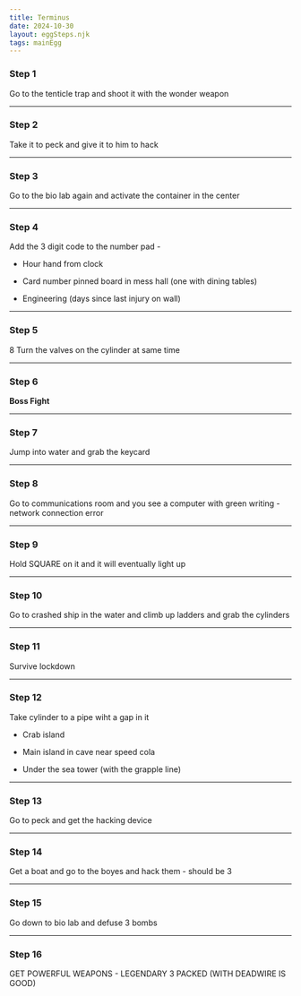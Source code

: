 ```yaml
---
title: Terminus
date: 2024-10-30
layout: eggSteps.njk
tags: mainEgg
---
```


### Step 1

Go to the tenticle trap and shoot it with the wonder weapon

---

### Step 2

Take it to peck and give it to him to hack

---

### Step 3

Go to the bio lab again and activate the container in the center

---

### Step 4

Add the 3 digit code to the number pad - 

 - Hour hand from clock

 - Card number pinned board in mess hall (one with dining tables) ﻿

 - Engineering (days since last injury on wall)

---

### Step 5

8 Turn the valves on the cylinder at same time

---

### Step 6

<p class="note"><strong>Boss Fight</strong></p>

---

### Step 7

Jump into water and grab the keycard

---

### Step 8

Go to communications room and you see a computer with green writing - network connection error

---

### Step 9

Hold SQUARE on it and it will eventually light up

---

### Step 10

Go to crashed ship in the water and climb up ladders and grab the cylinders

---

### Step 11

Survive lockdown

---

### Step 12

Take cylinder to a pipe wiht a gap in it

 - Crab island

 - Main island in cave near speed cola

 - Under the sea tower (with the grapple line)

---

### Step 13

Go to peck and get the hacking device

---

### Step 14

Get a boat and go to the boyes and hack them - should be 3

---

### Step 15

Go down to bio lab and defuse 3 bombs

---

### Step 16

GET POWERFUL WEAPONS - LEGENDARY 3 PACKED (WITH DEADWIRE IS GOOD)


